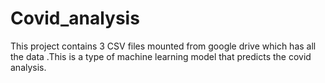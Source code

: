 # Covid_analysis
This project contains 3 CSV files mounted from google drive which has all the data .This is a type of machine learning model that predicts the covid analysis.
